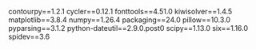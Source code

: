 contourpy==1.2.1
cycler==0.12.1
fonttools==4.51.0
kiwisolver==1.4.5
matplotlib==3.8.4
numpy==1.26.4
packaging==24.0
pillow==10.3.0
pyparsing==3.1.2
python-dateutil==2.9.0.post0
scipy==1.13.0
six==1.16.0
spidev==3.6
